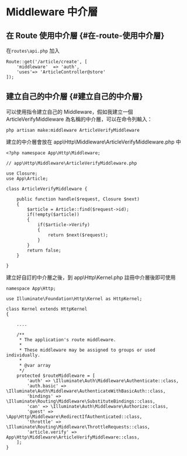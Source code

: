 # Middleware 中介層

## 在 Route 使用中介層 {#在-route-使用中介層}

在`routes\api.php` 加入

```
Route::get('/article/create', [
    'middleware'  => 'auth',
    'uses'=> 'ArticleController@store'
]);
```

## 建立自己的中介層 {#建立自己的中介層}

可以使用指令建立自己的 Middleware，假如我建立一個 ArticleVerifyMiddleware 為名稱的中介層，可以在命令列輸入：

```
php artisan make:middleware ArticleVerifyMiddleware
```

建立的中介層會放在 app\Http\Middleware\ArticleVerifyMiddleware.php 中

```
<?php namespace App\Http\Middleware;

// app\Http\Middleware\ArticleVerifyMiddleware.php

use Closure;
use App\Article;

class ArticleVerifyMiddleware {

    public function handle($request, Closure $next)
    {
        $article = Article::find($request->id);
        if(!empty($article))
        {
            if($article->Verify)
            {
                return $next($request);
            }
        }
        return false;
    }

}
```

建立好自訂的中介層之後，到 app\Http\Kernel.php 註冊中介層後即可使用

```
namespace App\Http;

use Illuminate\Foundation\Http\Kernel as HttpKernel;

class Kernel extends HttpKernel
{

    ....

    /**
     * The application's route middleware.
     *
     * These middleware may be assigned to groups or used individually.
     *
     * @var array
     */
    protected $routeMiddleware = [
        'auth' => \Illuminate\Auth\Middleware\Authenticate::class,
        'auth.basic' => \Illuminate\Auth\Middleware\AuthenticateWithBasicAuth::class,
        'bindings' => \Illuminate\Routing\Middleware\SubstituteBindings::class,
        'can' => \Illuminate\Auth\Middleware\Authorize::class,
        'guest' => \App\Http\Middleware\RedirectIfAuthenticated::class,
        'throttle' => \Illuminate\Routing\Middleware\ThrottleRequests::class,
        'article.verify' => App\Http\Middleware\ArticleVerifyMiddleware::class,
    ];
}
```



